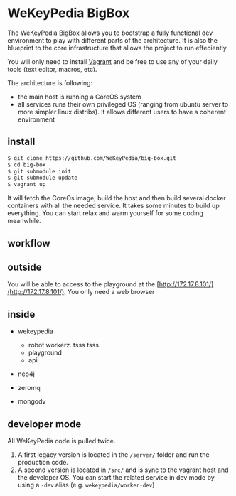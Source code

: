 # WeKeyPedia BigBox

The WeKeyPedia BigBox allows you to bootstrap a fully functional dev environment to play with different parts of the architecture. It is also the blueprint to the core infrastructure that allows the project to run effeciently.

You will only need to install [Vagrant](htt://vagrantup.com) and be free to use any of your daily tools (text editor, macros, etc).

The architecture is following:

- the main host is running a CoreOS system
- all services runs their own privileged OS (ranging from ubuntu server to more simpler linux distribs). It allows different users to have a coherent environment

## install

```sh
$ git clone https://github.com/WeKeyPedia/big-box.git
$ cd big-box
$ git submodule init
$ git submodule update
$ vagrant up
```

It will fetch the CoreOs image, build the host and then build several docker containers with all the needed service. It takes some minutes to build up everything. You can start relax and warm yourself for some coding meanwhile.

## workflow



## outside

You will be able to access to the playground at the [http://172.17.8.101/](http://172.17.8.101/). You only need a web browser

## inside

- wekeypedia
  - robot workerz. tsss tsss.
  - playground
  - api

- neo4j
- zeromq
- mongodv

## developer mode

All WeKeyPedia code is pulled twice.

1. A first legacy version is located in the  `/server/` folder and run the production code.
2. A second version is located in `/src/` and is sync to the vagrant host and the developer OS. You can start the related service in dev mode by using a `-dev` alias (e.g. `wekeypedia/worker-dev`)
